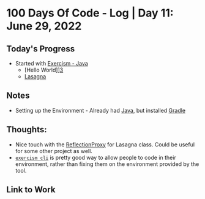# 100 Days Of Code - Log | Day 11: June 29, 2022

## Today's Progress

* Started with [Exercism - Java][2]
    * [Hello World]][3]
    * [Lasagna][4]

## Notes

* Setting up the Environment - Already had [Java][5], but installed [Gradle][6]

## Thoughts:

* Nice touch with the [ReflectionProxy][7] for Lasagna class. Could be useful for some other project as well.
* [`exercism cli`][8] is pretty good way to allow people to code in their environment, rather than fixing them on the environment provided by the tool.

## Link to Work

  [1]: https://exercism.org/profiles/sampada-dubey
  [2]: https://exercism.org/tracks/java/exercises
  [3]: https://exercism.org/tracks/java/exercises/hello-world
  [4]: https://exercism.org/tracks/java/exercises/lasagna
  [5]: https://www.java.com/en/
  [6]: https://gradle.org/
  [7]: https://github.com/sampada-dubey/code-challenges-java/blob/main/exercism/src/test/java/io/sampadadubey/java/exercism/utils/ReflectionProxy.java
  [8]: https://exercism.org/cli-walkthrough
